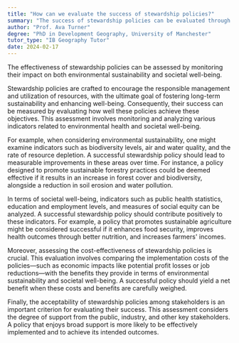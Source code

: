 ```yaml
---
title: "How can we evaluate the success of stewardship policies?"
summary: "The success of stewardship policies can be evaluated through monitoring their impact on environmental sustainability and societal wellbeing."
author: "Prof. Ava Turner"
degree: "PhD in Development Geography, University of Manchester"
tutor_type: "IB Geography Tutor"
date: 2024-02-17
---
```


The effectiveness of stewardship policies can be assessed by monitoring their impact on both environmental sustainability and societal well-being.

Stewardship policies are crafted to encourage the responsible management and utilization of resources, with the ultimate goal of fostering long-term sustainability and enhancing well-being. Consequently, their success can be measured by evaluating how well these policies achieve these objectives. This assessment involves monitoring and analyzing various indicators related to environmental health and societal well-being.

For example, when considering environmental sustainability, one might examine indicators such as biodiversity levels, air and water quality, and the rate of resource depletion. A successful stewardship policy should lead to measurable improvements in these areas over time. For instance, a policy designed to promote sustainable forestry practices could be deemed effective if it results in an increase in forest cover and biodiversity, alongside a reduction in soil erosion and water pollution.

In terms of societal well-being, indicators such as public health statistics, education and employment levels, and measures of social equity can be analyzed. A successful stewardship policy should contribute positively to these indicators. For example, a policy that promotes sustainable agriculture might be considered successful if it enhances food security, improves health outcomes through better nutrition, and increases farmers' incomes.

Moreover, assessing the cost-effectiveness of stewardship policies is crucial. This evaluation involves comparing the implementation costs of the policies—such as economic impacts like potential profit losses or job reductions—with the benefits they provide in terms of environmental sustainability and societal well-being. A successful policy should yield a net benefit when these costs and benefits are carefully weighed.

Finally, the acceptability of stewardship policies among stakeholders is an important criterion for evaluating their success. This assessment considers the degree of support from the public, industry, and other key stakeholders. A policy that enjoys broad support is more likely to be effectively implemented and to achieve its intended outcomes.
    
